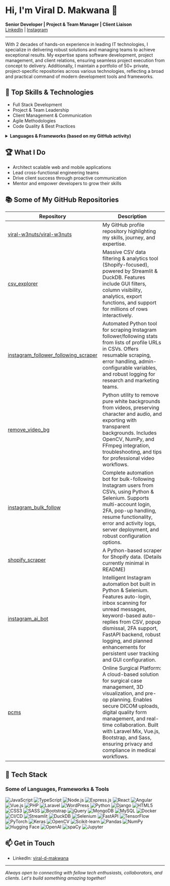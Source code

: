 
# Hi, I'm Viral D. Makwana 👋

**Senior Developer | Project & Team Manager | Client Liaison**  
[LinkedIn](https://www.linkedin.com/in/viral-d-makwana/)  |  [Instagram](https://www.instagram.com/viral.w3nuts/)

---

With 2 decades of hands-on experience in leading IT technologies, I specialize in delivering robust solutions and managing teams to achieve exceptional results. My expertise spans software development, project management, and client relations, ensuring seamless project execution from concept to delivery. Additionally, I maintain a portfolio of 50+ private, project-specific repositories across various technologies, reflecting a broad and practical command of modern development tools and frameworks.

## 🚀 Top Skills & Technologies

- Full Stack Development
- Project & Team Leadership
- Client Management & Communication
- Agile Methodologies
- Code Quality & Best Practices

<details>
  <summary><strong>Languages & Frameworks (based on my GitHub activity)</strong></summary>

- JavaScript, TypeScript
- Node.js, Express.js
- React, Angular
- PHP, Laravel, WordPress
- Python, Django
- HTML5, CSS3, SASS
- MySQL, MongoDB
- Docker, CI/CD

</details>

## 🏆 What I Do

- Architect scalable web and mobile applications
- Lead cross-functional engineering teams
- Drive client success through proactive communication
- Mentor and empower developers to grow their skills

## 📚 Some of My GitHub Repositories

| Repository | Description |
|------------|-------------|
| [viral-w3nuts/viral-w3nuts](https://github.com/viral-w3nuts/viral-w3nuts) | My GitHub profile repository highlighting my skills, journey, and expertise. |
| [csv_explorer](https://github.com/viral-w3nuts/csv_explorer) | Massive CSV data filtering & analytics tool (Shopify-focused), powered by Streamlit & DuckDB. Features include GUI filters, column visibility, analytics, export functions, and support for millions of rows interactively. |
| [instagram_follower_following_scraper](https://github.com/viral-w3nuts/instagram_follower_following_scraper) | Automated Python tool for scraping Instagram follower/following stats from lists of profile URLs in CSVs. Offers resumable scraping, error handling, admin-configurable variables, and robust logging for research and marketing teams. |
| [remove_video_bg](https://github.com/viral-w3nuts/remove_video_bg) | Python utility to remove pure white backgrounds from videos, preserving character and audio, and exporting with transparent backgrounds. Includes OpenCV, NumPy, and FFmpeg integration, troubleshooting, and tips for professional video workflows. |
| [instagram_bulk_follow](https://github.com/viral-w3nuts/instagram_bulk_follow) | Complete automation bot for bulk-following Instagram users from CSVs, using Python & Selenium. Supports multi-account login, 2FA, pop-up handling, resume functionality, error and activity logs, server deployment, and robust configuration options. |
| [shopify_scraper](https://github.com/viral-w3nuts/shopify_scraper) | A Python-based scraper for Shopify data. (Details currently minimal in README) |
| [instagram_ai_bot](https://github.com/viral-w3nuts/instagram_ai_bot) | Intelligent Instagram automation bot built in Python & Selenium. Features auto-login, inbox scanning for unread messages, keyword-based auto-replies from CSV, popup dismissal, 2FA support, FastAPI backend, robust logging, and planned enhancements for persistent user tracking and GUI configuration. |
| [pcms](https://github.com/viral-w3nuts/pcms) | Online Surgical Platform: A cloud-based solution for surgical case management, 3D visualization, and pre-op planning. Enables secure DICOM uploads, digital quality form management, and real-time collaboration. Built with Laravel Mix, Vue.js, Bootstrap, and Sass, ensuring privacy and compliance in medical workflows. |


## 🚀 Tech Stack

### Some of Languages, Frameworks & Tools

![JavaScript](https://img.shields.io/badge/-JavaScript-yellow?style=flat-square&logo=javascript)
![TypeScript](https://img.shields.io/badge/-TypeScript-3178c6?style=flat-square&logo=typescript)
![Node.js](https://img.shields.io/badge/-Node.js-339933?style=flat-square&logo=node.js)
![Express.js](https://img.shields.io/badge/-Express.js-black?style=flat-square&logo=express)
![React](https://img.shields.io/badge/-React-61dafb?style=flat-square&logo=react)
![Angular](https://img.shields.io/badge/-Angular-dd0031?style=flat-square&logo=angular)
![Vue.js](https://img.shields.io/badge/-Vue.js-42b883?style=flat-square&logo=vue.js)
![PHP](https://img.shields.io/badge/-PHP-777bb4?style=flat-square&logo=php)
![Laravel](https://img.shields.io/badge/-Laravel-f55247?style=flat-square&logo=laravel)
![WordPress](https://img.shields.io/badge/-WordPress-21759b?style=flat-square&logo=wordpress)
![Python](https://img.shields.io/badge/-Python-3776ab?style=flat-square&logo=python)
![Django](https://img.shields.io/badge/-Django-092e20?style=flat-square&logo=django)
![HTML5](https://img.shields.io/badge/-HTML5-e34f26?style=flat-square&logo=html5)
![CSS3](https://img.shields.io/badge/-CSS3-1572b6?style=flat-square&logo=css3)
![SASS](https://img.shields.io/badge/-SASS-cc6699?style=flat-square&logo=sass)
![Bootstrap](https://img.shields.io/badge/-Bootstrap-563d7c?style=flat-square&logo=bootstrap)
![jQuery](https://img.shields.io/badge/-jQuery-0769ad?style=flat-square&logo=jquery)
![MongoDB](https://img.shields.io/badge/-MongoDB-47a248?style=flat-square&logo=mongodb)
![MySQL](https://img.shields.io/badge/-MySQL-00758f?style=flat-square&logo=mysql)
![Docker](https://img.shields.io/badge/-Docker-2496ed?style=flat-square&logo=docker)
![CI/CD](https://img.shields.io/badge/-CI/CD-0f2536?style=flat-square&logo=githubactions)
![Streamlit](https://img.shields.io/badge/-Streamlit-fc3f1d?style=flat-square&logo=streamlit)
![DuckDB](https://img.shields.io/badge/-DuckDB-ffcc00?style=flat-square&logo=duckduckgo)
![Selenium](https://img.shields.io/badge/-Selenium-43b02a?style=flat-square&logo=selenium)
![FastAPI](https://img.shields.io/badge/-FastAPI-009688?style=flat-square&logo=fastapi)
![TensorFlow](https://img.shields.io/badge/-TensorFlow-ff6f00?style=flat-square&logo=tensorflow)
![PyTorch](https://img.shields.io/badge/-PyTorch-ee4c2c?style=flat-square&logo=pytorch)
![Keras](https://img.shields.io/badge/-Keras-d00000?style=flat-square&logo=keras)
![OpenCV](https://img.shields.io/badge/-OpenCV-5C3EE8?style=flat-square&logo=opencv)
![Scikit-learn](https://img.shields.io/badge/-scikit--learn-f7931e?style=flat-square&logo=scikit-learn)
![Pandas](https://img.shields.io/badge/-Pandas-150458?style=flat-square&logo=pandas)
![NumPy](https://img.shields.io/badge/-NumPy-013243?style=flat-square&logo=numpy)
![Hugging Face](https://img.shields.io/badge/-Hugging%20Face-fcc72e?style=flat-square&logo=huggingface)
![OpenAI](https://img.shields.io/badge/-OpenAI-412991?style=flat-square&logo=openai)
![spaCy](https://img.shields.io/badge/-spaCy-09a3d5?style=flat-square&logo=spacy)
![Jupyter](https://img.shields.io/badge/-Jupyter-f37626?style=flat-square&logo=jupyter)

## 📫 Get in Touch

- LinkedIn: [viral-d-makwana](https://www.linkedin.com/in/viral-d-makwana/)

---

*Always open to connecting with fellow tech enthusiasts, collaborators, and clients. Let's build something amazing together!*
